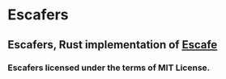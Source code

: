 # Escafers
## Escafers, Rust implementation of [Escafe](https://github.com/ferhatgec/escafe)

### Escafers licensed under the terms of MIT License.
